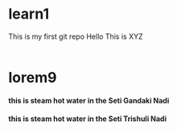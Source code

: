 # learn1
This is my first git repo
Hello This is XYZ
<br>
<br>
<h1> lorem9 </h1>
<h4> this is steam hot water in the Seti Gandaki Nadi </h4>
<h4> this is steam hot water in the Seti Trishuli Nadi </h4>
